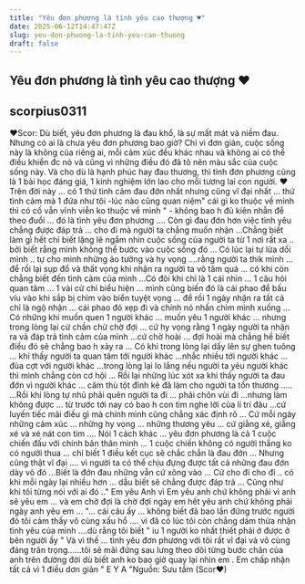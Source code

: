 ```yaml
---
title: "Yêu đơn phương là tình yêu cao thượng ♥"
date: 2025-06-12T14:47:47Z
slug: yeu-don-phuong-la-tinh-yeu-cao-thuong
draft: false
---
```


## Yêu đơn phương là tình yêu cao thượng ♥

## scorpius0311

♥Scor: Dù biết, yêu đơn phương là đau khổ, là sự mất mát và niềm đau. Nhưng có ai là chưa yêu đơn phương bao giờ? Chỉ vì đơn giản, cuộc sống này là không của riêng ai, mỗi cảm xúc đều khác nhau và không ai có thể điều khiển đc nó và cũng vì những điều đó đã tô nên màu sắc của cuộc sống này. Và cho dù là hạnh phúc hay đau thương, thì tình đơn phương cũng là 1 bài học đáng giá, 1 kinh nghiệm lớn lao cho mỗi tương lai con người. ♥
 Trên đời này ... có 1 thứ tình cảm đau đớn nhất nhưng cũng vĩ đại nhất ... thứ tình cảm mà 1 đứa như tôi -lúc nào cũng quan niệm" cái gì ko thuộc về mình thì có cố vẫn vĩnh viễn ko thuộc về mình " - không bao h đủ kiên nhẫn để theo đuổi ... đó là tình yêu đơn phương .... Còn gì đau đớn hơn việc tình yêu chẳng được đáp trả ... cho đi mà người ta chẳng muốn nhận ...Chẳng biết làm gì hết chỉ biết lặng lẽ ngắm nhìn cuộc sống của người ta từ 1 nơi rất xa .. bởi biết rằng mình không thể bước vào cuộc sống đó ... Có lúc lại tự lừa dối mình .. tự cho mình những ảo tưởng và hy vọng ....rằng người ta thik mình ... để rồi lại sụp đổ và thất vọng khi nhận ra người ta vô tâm quá ... có khi còn chẳng biết đến tình cảm của mình ...Có đôi khi chỉ là 1 cái nhìn ... 1 câu hỏi quan tâm ... 1 vài cử chỉ biểu hiện ... mình cũng biến đó là cái phao để bấu víu vào khi sắp bị chìm vào biển tuyệt vọng ... để rồi 1 ngày nhận ra tất cả chỉ là ngộ nhận ... cái phao đó xẹp đi và chính nó nhấn chìm mình xuống ... Có những khi muốn quen 1 người khác ... muốn yêu 1 người khác ... nhưng trong lòng lại cứ chần chừ chờ đợi ... cứ hy vọng rằng 1 ngày người ta nhận ra và đáp trả tình cảm của mình ...cứ chờ hoài ... đợi hoài mà chẳng hề biết điều đó sẽ chẳng bao h xảy ra ... Có khi trong lòng lại dấy lên sự ghen tuông ... khi thấy người ta quan tâm tới người khác ...nhắc nhiều tới người khác ... đùa cợt với người khác ...trong lòng lại lo lắng nếu người ta yêu người khác thì mình chẳng còn cơ hội ... Rồi lại những lúc xót xa khi thấy người ta đau đớn vì người khác ... căm thù tột đỉnh kẻ đã làm cho người ta tổn thương ..... ...Rồi khi lòng tự nhủ phải quên người ta đi ... phải chôn vùi đi ...nhưng làm không được ... từ trước tới nay có bao h con tim nghe lời của lí trí đâu ...cứ luyến tiếc mãi điều gì mà chính mình cũng chẳng xác định rõ ... Cứ mỗi ngày những cảm xúc ... những hy vọng ... những thương yêu ... cứ giằng xé, giằng xé và xé nát con tim .... Nói 1 cách khác ... yêu đơn phương là cả 1 cuộc chiến đấu với chính bản thân mình ... 1 cuộc chiến không có người thắng ko có người thua ... chỉ biết 1 điều kết cục sẽ chắc chắn là đau đớn ... Nhưng cũng thật vĩ đại .... vì người ta có thể chịu đựng được tất cả những đau đớn dày vò đó ...Biết là đớn đau những vẫn cứ xông vào ... Cứ cho đi cho đi .. có khi mỗi ngày lại nhiều hơn ... dẫu biết sẽ chẳng được đáp trả ... Cũng như khi tôi từng nói với ai đó .." Em yêu Anh vì Em yêu anh chứ không phải vì anh sẽ yêu em ... và em chờ đợi là chờ đợi ngày em hết yêu anh chứ không phải ngày anh yêu em ... "... cái câu ấy ... không biết đã bao lần đứng trước người đó tôi cảm thấy vô cùng xấu hổ .... vì đã có lúc tôi còn chẳng dám thừa nhận tình yêu của mình ....dù rằng tôi biết " iu 1 người ko nhất thiết phải ở được ở bên người ấy " Và vì thế ... tình yêu đơn phương với tôi rất vĩ đại và vô cùng đáng trân trọng......tôi sẽ mãi đứng sau lưng theo dõi từng bước chân của anh trên đường đời dù biết anh ko bao giờ quay lại nhìn em . Em chấp nhận tất cả vì 1 điều dơn giản " E Y A "Nguồn: Sưu tầm (Scor♥)